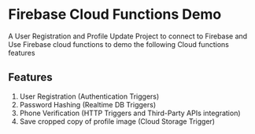 # Firebase Cloud Functions Demo
A User Registration and Profile Update Project to connect to Firebase and Use Firebase cloud functions to demo the following Cloud functions features

## Features
1. User Registration (Authentication Triggers)
2. Password Hashing (Realtime DB Triggers)
3. Phone Verification (HTTP Triggers and Third-Party APIs integration)
4. Save cropped copy of profile image (Cloud Storage Trigger)

